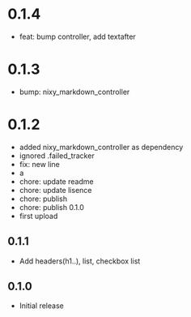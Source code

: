 # 0.1.4
- feat: bump controller, add textafter

# 0.1.3
- bump: nixy_markdown_controller
# 0.1.2
- added nixy_markdown_controller as dependency
- ignored .failed_tracker
- fix: new line
- a
- chore: update readme
- chore: update lisence
- chore: publish
- chore: publish 0.1.0
- first upload

## 0.1.1

* Add headers(h1..), list, checkbox list

## 0.1.0

* Initial release
